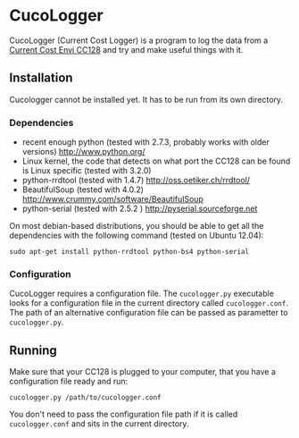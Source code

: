 # CucoLogger

CucoLogger (Current Cost Logger) is a program to log the data from a [Current
Cost Envi CC128][1] and try and make useful things with it.

[1]: http://currentcost.com/product-envi.html

## Installation

Cucologger cannot be installed yet. It has to be run from its own directory.

### Dependencies

 - recent enough python (tested with 2.7.3, probably works with older versions)
   http://www.python.org/
 - Linux kernel, the code that detects on what port the CC128 can be found is
   Linux specific (tested with 3.2.0)
 - python-rrdtool (tested with 1.4.7) http://oss.oetiker.ch/rrdtool/
 - BeautifulSoup (tested with 4.0.2)
   http://www.crummy.com/software/BeautifulSoup
 - python-serial (tested with 2.5.2 ) http://pyserial.sourceforge.net


On most debian-based distributions, you should be able to get all the
dependencies with the following command (tested on Ubuntu 12.04):

    sudo apt-get install python-rrdtool python-bs4 python-serial


### Configuration

CucoLogger requires a configuration file. The `cucologger.py` executable looks
for a configuration file in the current directory called `cucologger.conf`.
The path of an alternative configuration file can be passed as parametter to
`cucologger.py`.

## Running

Make sure that your CC128 is plugged to your computer, that you have a
configuration file ready and run:

    cucologger.py /path/to/cucologger.conf

You don't need to pass the configuration file path if it is called
`cucologger.conf` and sits in the current directory.
